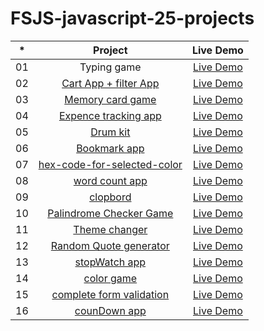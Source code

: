 # FSJS-javascript-25-projects





|  *  |            Project             | Live Demo |
| :-: | :----------------------------: | :-------: |
| 01  |     Typing game     | [Live Demo](https://fsjs-typing-game.netlify.app)  |
| 02  |     [Cart App + filter App](https://github.com/MangeshThakre/fsjs-cart-App-filter-app)    | [Live Demo](https://fsjs-cart-app-and-filter-app.netlify.app)  |
| 03  |    [Memory card game]()     | [Live Demo](https://fsjs-memory-card-game.netlify.app)  |
| 04  |  [Expence tracking app](https://github.com/MangeshThakre/fsjs-expence-tracking-app)  | [Live Demo](https://fsjs-expence-tracking-app.netlify.app)  |
| 05  |  [Drum kit]()  | [Live Demo](http://fsjs-drum-kit.netlify.app)  |
| 06  |  [Bookmark app](https://github.com/MangeshThakre/fsjs-bookMark-app)  | [Live Demo]()  |
| 07  |  [hex-code-for-selected-color]()  | [Live Demo](https://hex-code-for-selected-color.netlify.app/)  |
| 08  |  [word count app]()  | [Live Demo](https://fsjs-word-count-app.netlify.app)  |
| 09  |  [clopbord]()  | [Live Demo](https://fsjs-clipboard.netlify.app)  |
| 10  |  [Palindrome Checker Game]()  | [Live Demo](https://palinbrome-checker-game.netlify.app/)  |
| 11  |  [Theme changer]()  | [Live Demo](https://fsjs-theme-changer.netlify.app)  |
| 12  |  [Random Quote generator]()  | [Live Demo](https://fsjs-random-quote-generator.netlify.app)  |
| 13  |  [stopWatch app]()  | [Live Demo](https://fsjs-stopwatch.netlify.app)  |
| 14  |  [color game]()  | [Live Demo](https://fsjs-color-game.netlify.app)  |
| 15  |  [complete form validation]()  | [Live Demo](https://fsjs-complete-form-validation.netlify.app)  |
| 16  |  [counDown app]()  | [Live Demo](https://fsjs-countdown-app.netlify.app)  |








